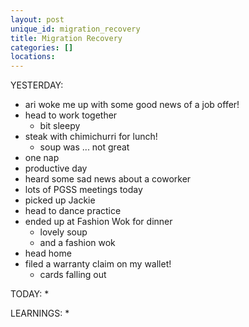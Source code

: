 ```yaml
---
layout: post
unique_id: migration_recovery
title: Migration Recovery
categories: []
locations: 
---
```


YESTERDAY:
* ari woke me up with some good news of a job offer!
* head to work together
  * bit sleepy
* steak with chimichurri for lunch!
  * soup was ... not great
* one nap
* productive day
* heard some sad news about a coworker
* lots of PGSS meetings today
* picked up Jackie
* head to dance practice
* ended up at Fashion Wok for dinner
  * lovely soup
  * and a fashion wok
* head home
* filed a warranty claim on my wallet!
  * cards falling out

TODAY:
* 

LEARNINGS:
* 
